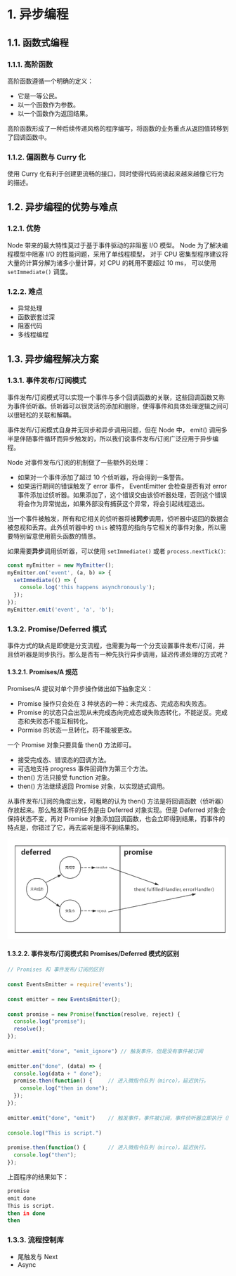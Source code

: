 # 1. 异步编程

## 1.1. 函数式编程

### 1.1.1. 高阶函数

高阶函数遵循一个明确的定义：

- 它是一等公民。
- 以一个函数作为参数。
- 以一个函数作为返回结果。

高阶函数形成了一种后续传递风格的程序编写，将函数的业务重点从返回值转移到了回调函数中。

### 1.1.2. 偏函数与 Curry 化

使用 Curry 化有利于创建更流畅的接口，同时使得代码阅读起来越来越像它行为的描述。

## 1.2. 异步编程的优势与难点

### 1.2.1. 优势

Node 带来的最大特性莫过于基于事件驱动的非阻塞 I/O 模型。 Node 为了解决编程模型中阻塞 I/O 的性能问题，采用了单线程模型， 对于 CPU 密集型程序建议将大量的计算分解为诸多小量计算，对 CPU 的耗用不要超过 10 ms， 可以使用 ```setImmediate()``` 调度。

### 1.2.2. 难点

- 异常处理
- 函数嵌套过深
- 阻塞代码
- 多线程编程

## 1.3. 异步编程解决方案

### 1.3.1. 事件发布/订阅模式

事件发布/订阅模式可以实现一个事件与多个回调函数的关联，这些回调函数又称为事件侦听器。侦听器可以很灵活的添加和删除，使得事件和具体处理逻辑之间可以很轻松的关联和解耦。

事件发布/订阅模式自身并无同步和异步调用问题，但在 Node 中， emit() 调用多半是伴随事件循环而异步触发的，所以我们说事件发布/订阅广泛应用于异步编程。

Node 对事件发布/订阅的机制做了一些额外的处理：

- 如果对一个事件添加了超过 10 个侦听器，将会得到一条警告。
- 如果运行期间的错误触发了 error 事件， EventEmitter 会检查是否有对 error 事件添加过侦听器。如果添加了，这个错误交由该侦听器处理，否则这个错误将会作为异常抛出，如果外部没有捕获这个异常，将会引起线程退出。

当一个事件被触发，所有和它相关的侦听器将被**同步**调用，侦听器中返回的数据会被忽视和丢弃。此外侦听器中的 ```this``` 被特意的指向与它相关的事件对象，所以需要特别留意使用箭头函数的情景。

如果需要**异步**调用侦听器，可以使用 ```setImmediate()``` 或者 ```process.nextTick()```:

```js
const myEmitter = new MyEmitter();
myEmitter.on('event', (a, b) => {
  setImmediate(() => {
    console.log('this happens asynchronously');
  });
});
myEmitter.emit('event', 'a', 'b');

```

### 1.3.2. Promise/Deferred 模式

事件方式的缺点是即使是分支流程，也需要为每一个分支设置事件发布/订阅，并且侦听器是同步执行。那么是否有一种先执行异步调用，延迟传递处理的方式呢？

#### 1.3.2.1. Promises/A 规范

Promises/A 提议对单个异步操作做出如下抽象定义：

- Promise 操作只会处在 3 种状态的一种：未完成态、完成态和失败态。
- Promise 的状态只会出现从未完成态向完成态或失败态转化，不能逆反。完成态和失败态不能互相转化。
- Pormise 的状态一旦转化，将不能被更改。

一个 Promise 对象只要具备 then() 方法即可。

- 接受完成态、错误态的回调方法。
- 可选地支持 progress 事件回调作为第三个方法。
- then() 方法只接受 function 对象。
- then() 方法继续返回 Promise 对象，以实现链式调用。

从事件发布/订阅的角度出发，可粗略的认为 then() 方法是将回调函数（侦听器）存放起来。那么触发事件的任务是由 Deferred 对象实现。但是 Deferred 对象会保持状态不变，再对 Promise 对象添加回调函数，也会立即得到结果，而事件的特点是，你错过了它，再去监听是得不到结果的。

![](https://github.com/szouc/nodejs_ouc/raw/master/images/CH04/promises.png)

#### 1.3.2.2. 事件发布/订阅模式和 Promises/Deferred 模式的区别

```js
// Promises 和 事件发布/订阅的区别

const EventsEmitter = require('events');

const emitter = new EventsEmitter();

const promise = new Promise(function(resolve, reject) {
  console.log("promise");
  resolve();
});

emitter.emit("done", "emit_ignore") // 触发事件，但是没有事件被订阅

emitter.on("done", (data) => {
  console.log(data + " done");
  promise.then(function() {     // 进入微指令队列（mirco），延迟执行。
    console.log("then in done");
  });
});

emitter.emit("done", "emit")    // 触发事件，事件被订阅，事件侦听器立即执行（同步）

console.log("This is script.")

promise.then(function() {       // 进入微指令队列（mirco），延迟执行。
  console.log("then");
});
```

上面程序的结果如下：

```bash
promise
emit done
This is script.
then in done
then
```

### 1.3.3. 流程控制库

- 尾触发与 Next
- Async
